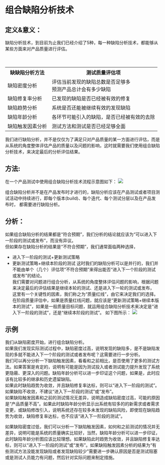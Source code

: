 #  组合缺陷分析技术

## 定义&意义：
缺陷分析技术，到目前为止我们已经介绍了5种，每一种缺陷分析技术，都能够从某些方面来对产品质量进行评估。
	<table>
		<tr>
			<th>缺缺陷分析方法</th>
			<th>测试质量评估项</th>
		</tr>
		<tr>
			<td>缺陷密度分析</td>
			<td>评估当前发现的缺陷总数是否足够多</br>预测产品总计会有多少缺陷</td>
		</tr>
		<tr>
			<td>缺陷修复率分析</td>
			<td>已发现的缺陷是否已经被有效的修复</td>
		</tr>
		<tr>
			<td>缺陷趋势分析</td>
			<td>系统是否还能被继续有效的发现缺陷</td>
		</tr>   
		<tr>
			<td>缺陷年龄分析</td>
			<td>各环节可能引入的缺陷，是否已经被有效的去除</td>
		</tr>   
		<tr>
			<td>缺陷触发因素分析</td>
			<td>测试方法和测试是否已经足够全面</td>
		</tr>  		
	</table>
我们进行缺陷分析，并不是仅仅为了满足只对产品质量的某一方面进行评估，而是从系统的角度整体评估产品的质量以及问题的影响，这时就需要我们使用组合缺陷分析技术，来决定最后的分析评估结果。

## 方法:
在一个产品测试中使用组合缺陷分析技术流程示意图如下：
![](https://shen89s.github.io/resFiles/组合缺陷分析技术.jpg)

组合缺陷分析并不是在产品发布时才进行的，缺陷分析应该在产品测试或者项目测试活动中持续进行，即每个版本(build)、每个迭代、每个测试分层以及在产品发布时，
都需要进行缺陷分析。

## 分析：

如果组合缺陷分析的结果都是“符合预期”，我们分析的结论就应该为“可以进入下一阶段的测试或发布”，而没有异议。    
但如果存在缺陷分析的结果是“不符合预期”，我们通常面临两种选择，
- 进入下一阶段的测试+更新测试策略
- 更新测试策略+继续本阶段的测试
这时我们的缺陷分析可以是并行的，我们并不能由单个（几个）评估项“不符合预期”来得出能否“进入下一个阶段的测试或发布”的结论。   
我们需要对问题进行组合分析，从系统的角度整体评估问题的影响，根据问题来决定最后的评估结果是继续本轮的测试、还是进入下一轮的测试或发布，    
这里有一个关键性的因素，我们称之为“质量红线”，由它来决定我们的选择。
在阶段质量评估中，如果是质量红线问题，就应该是“更新测试策略+继续本版本的测试”，如果是一般质量目标问题，就运用组合缺陷分析技术来决定是“进入下一阶段的测试”，还是“继续本阶段的测试”。
如下图所示：
![](https://shen89s.github.io/resFiles/质量评估结果.jpg)

## 示例
我们从缺陷密度开始，进行组合缺陷分析。   
如果我们发现实际测试过程中，缺陷密度过高，说明发现的缺陷多，是不是缺陷发现的多就不能进入下一个阶段的测试或者发布呢？这需要进行一步分析。    
我们可以再分分析一下缺陷触发因素，看看和之前相比，是否使用了更多的测试方法。如果答案是肯定的，说明有可能是因为测试投入或者测试能力提升发现了系统更隐蔽、更深入的问题。缺陷年龄分析可以进一步印证这个问题，如果是，此时应该有比较多的继承和历史遗留缺陷。    
如果此时缺陷趋势为收敛，并且缺陷修复率达标，则可以“进入下一阶段的测试”。如果缺陷不收敛，不建议“进入下一阶段的测试”或“发布”。   
如果缺陷触发因素和之前的测试情况无差异，说明造成缺陷密度过高，可能的原因是“产品质量不高”。如果此时缺陷年龄分析显示出系统有较多的的新需求或者需求变更，或缺陷修改引入，说明系统还存在较多未发现的缺陷风险，即使现在缺陷趋势为收敛，缺陷修复率达标，也不应该“进入下一阶段的测试”。   

如果缺陷密度过低，我们可以分析一下缺陷触发因素，如何和之前测试的情况并无差异，说明可能是系统的质量确实比较好，当然，缺陷年龄分析可以进一步印证，此时缺陷年龄分析图应该比较理想。如果缺陷此时趋势为收敛，并且缺陷修复率达标，则可以“进入下一阶段的测试”或“发布”。如果缺陷触发因素分析的结果为“有些测试方法没能发现缺陷或者发现缺陷较少”需要进一步确认原因是否是测试阻塞或是测试人员能力有问题，然后针对实际问题来制定措施。





